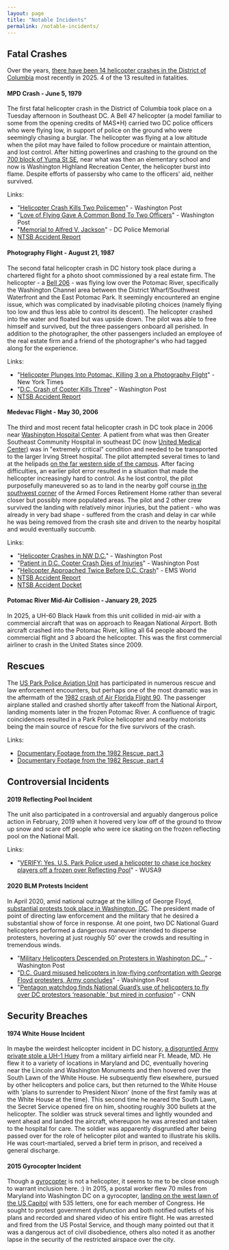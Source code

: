 ```yaml
---
layout: page
title: "Notable Incidents"
permalink: /notable-incidents/
---
```



## Fatal Crashes 

Over the years, [there have been 14 helicopter crashes in the District of Columbia](https://www.ntsb.gov/Pages/ResultsV2.aspx?queryId=86228b01-f46f-41c4-b499-199473a615b2) most recently in 2025.  4 of the 13 resulted in fatalities.  

#### MPD Crash - June 5, 1979

The first fatal helicopter crash in the District of Columbia took place on a Tuesday afternoon in Southeast DC.  A Bell 47 helicopter (a model familiar to some from the opening credits of M*A*S*H) carried two DC police officers who were flying low, in support of police on the ground who were seemingly chasing a burglar.  The helicopter was flying at a low altitude when the pilot may have failed to follow procedure or maintain attention, and lost control.  After hitting powerlines and crashing to the ground on the [700 block of Yuma St SE](https://maps.app.goo.gl/p1z12LGPc6CekQ4w8), near what was then an elementary school and now is Washington Highland Recreation Center, the helicopter burst into flame.  Despite efforts of passersby who came to the officers' aid, neither survived.  

Links: 
- "[Helicopter Crash Kills Two Policemen](https://www.washingtonpost.com/archive/local/1979/06/07/helicopter-crash-kills-two-policemen/b5b8137a-a6a5-46d5-9737-2664714dbcda/)" - Washington Post
- "[Love of Flying Gave A Common Bond To Two Officers](https://www.washingtonpost.com/archive/local/1979/06/14/love-of-flying-gave-a-common-bond-to-two-officers/bfbdf73c-0995-497b-aa41-d0c42f3182af/)" - Washington Post
- "[Memorial to Alfred V. Jackson](https://www.dcpolicememorial.org/fallen-1979-jackson-a/)" - DC Police Memorial
- [NTSB Accident Report](https://www.ntsb.gov/Pages/brief.aspx?ev_id=36353&key=0)


#### Photography Flight - August 21, 1987

The second fatal helicopter crash in DC history took place during a chartered flight for a photo shoot commissioned by a real estate firm.  The helicopter - a [Bell 206](https://en.wikipedia.org/wiki/Bell_206) - was flying low over the Potomac River, specifically the Washington Channel area between the District Wharf/Southwest Waterfront and the East Potomac Park.  It seemingly encountered an engine issue, which was complicated by inadvisable piloting choices (namely flying too low and thus less able to control its descent).  The helicopter crashed into the water and floated but was upside down.  The pilot was able to free himself and survived, but the three passengers onboard all perished. In addition to the photographer, the other passengers included an employee of the real estate firm and a friend of the photographer's who had tagged along for the experience.  

Links:
- "[Helicopter Plunges Into Potomac, Killing 3 on a Photography Flight](https://www.nytimes.com/1987/08/22/us/helicopter-plunges-into-potomac-killing-3-on-a-photography-flight.html)" - New York Times
- "[D.C. Crash of Copter Kills Three](https://www.washingtonpost.com/archive/politics/1987/08/22/dc-crash-of-copter-kills-three/67116d0b-c8f5-4741-abc4-6be7829a2aef/)" - Washington Post
- [NTSB Accident Report](https://app.ntsb.gov/pdfgenerator/ReportGeneratorFile.ashx?EventID=20001213X31729&AKey=1&RType=Final&IType=FA)

#### Medevac Flight - May 30, 2006

The third and most recent fatal helicopter crash in DC took place in 2006 near [Washington Hospital Center](https://en.wikipedia.org/wiki/MedStar_Washington_Hospital_Center).  A patient from what was then Greater Southeast Community Hospital in southeast DC (now [United Medical Center](https://en.wikipedia.org/wiki/United_Medical_Center)) was in "extremely critical" condition and needed to be transported to the larger Irving Street hospital.  The pilot attempted several times to land at the helipads [on the far western side of the campus](https://maps.app.goo.gl/ajrnHeVnwjfHYiec9).  After facing difficulties, an earlier pilot error resulted in a situation that made the helicopter increasingly hard to control. As he lost control, the pilot purposefully maneuvered so as to land in the nearby golf course [in the southwest corner](https://maps.app.goo.gl/EjhKxKkqHKip1h1i8) of the Armed Forces Retirement Home rather than several closer but possibly more populated areas.  The pilot and 2 other crew survived the landing with relatively minor injuries, but the patient - who was already in very bad shape - suffered from the crash and delay in car while he was being removed from the crash site and driven to the nearby hospital and would eventually succumb.  

Links: 
- "[Helicopter Crashes in NW D.C.](https://www.washingtonpost.com/archive/local/2006/05/31/helicopter-crashes-in-nw-dc-span-classbankheadpatient-3-in-crew-hurt-flying-to-washington-hospital-centerspan/768e618b-cb88-4681-a95e-ccb3230ab8c4/)" - Washington Post
- "[Patient in D.C. Copter Crash Dies of Injuries](https://www.washingtonpost.com/archive/local/2006/06/01/patient-in-dc-copter-crash-dies-of-injuries-span-classbankheadpilot-credited-with-heroics-in-averting-bigger-disasterspan/e1de14d4-3a7d-407b-933b-15fc75b98d04/)" - Washington Post
- "[Helicopter Approached Twice Before D.C. Crash](https://www.hmpgloballearningnetwork.com/site/emsworld/news/10340453/helicopter-approached-twice-dc-crash)" - EMS World
- [NTSB Accident Report](https://data.ntsb.gov/carol-repgen/api/Aviation/ReportMain/GenerateNewestReport/63798/pdf)
- [NTSB Accident Docket](https://data.ntsb.gov/Docket?ProjectID=63798)


#### Potomac River Mid-Air Collision - January 29, 2025  

In 2025, a UH-60 Black Hawk from this unit collided in mid-air with a commercial aircraft that was on approach to Reagan National Airport. Both aircraft crashed into the Potomac River, killing all 64 people aboard the commercial flight and 3 aboard the helicopter.  This was the first commercial airliner to crash in the United States since 2009.  

## Rescues

The [US Park Police Aviation Unit](https://helicoptersofdc.com/helicopters/2-us-park-police-aviation-unit/) has participated in numerous rescue and law enforcement encounters, but perhaps one of the most dramatic was in the aftermath of the [1982 crash of Air Florida Flight 90](https://en.wikipedia.org/wiki/Air_Florida_Flight_90). The passenger airplane stalled and crashed shortly after takeoff from the National Airport, landing moments later in the frozen Potomac River. A confluence of tragic coincidences resulted in a Park Police helicopter and nearby motorists being the main source of rescue for the five survivors of the crash.

Links: 
- [Documentary Footage from the 1982 Rescue, part 3](https://www.youtube.com/watch?v=EIb8wfXGngA)
- [Documentary Footage from the 1982 Rescue, part 4](https://www.youtube.com/watch?v=I5nTuEzMpzo)


## Controversial Incidents

#### 2019 Reflecting Pool Incident

The unit also participated in a controversial and arguably dangerous police action in February, 2019 when it hovered very low off of the ground to throw up snow and scare off people who were ice skating on the frozen reflecting pool on the National Mall.

Links: 
- "[VERIFY: Yes, U.S. Park Police used a helicopter to chase ice hockey players off a frozen over Reflecting Pool](https://www.wusa9.com/article/news/verify-yes-us-park-police-used-a-helicopter-to-chase-ice-hockey-players-off-a-frozen-over-reflecting-pool/65-3b699d02-bd70-46d7-9d26-06944b2dbd03)" - WUSA9


#### 2020 BLM Protests Incident

In April 2020, amid national outrage at the killing of George Floyd, [substantial protests took place in Washington, DC](https://en.wikipedia.org/wiki/George_Floyd_protests_in_Washington,_D.C.).  The president made of point of directing law enforcement and the military that he desired a substantial show of force in response.  At one point, two DC National Guard helicopters performed a dangerous maneuver intended to disperse protesters, hovering at just roughly 50' over the crowds and resulting in tremendous winds.  


- "[Military Helicopters Descended on Protesters in Washington DC...](https://www.washingtonpost.com/graphics/2020/investigations/helicopter-protests-washington-dc-national-guard/)" - Washington Post
- "[D.C. Guard misused helicopters in low-flying confrontation with George Floyd protesters, Army concludes](https://www.washingtonpost.com/national-security/2021/04/15/dc-guard-helicopter-george-floyd-protest/)" - Washington Post
- "[Pentagon watchdog finds National Guard’s use of helicopters to fly over DC protestors ‘reasonable,’ but mired in confusion](https://www.cnn.com/2021/05/28/politics/pentagon-national-guard-helicopter-dc-protests/index.html)" - CNN


## Security Breaches

#### 1974 White House Incident 

In maybe the weirdest helicopter incident in DC history, [a disgruntled Army private stole a UH-1 Huey](https://en.wikipedia.org/wiki/1974_White_House_helicopter_incident) from a military airfield near Ft. Meade, MD.  He flew it to a variety of locations in Maryland and DC, eventually hovering near the Lincoln and Washington Monuments and then hovered over the South Lawn of the White House.  He subsequently flew elsewhere, pursued by other helicopters and police cars, but then returned to the White House with 'plans to surrender to President Nixon' (none of the first family was at the White House at the time).  This second time he neared the South Lawn, the Secret Service opened fire on him, shooting roughly 300 bullets at the helicopter.  The soldier was struck several times and lightly wounded and went ahead and landed the aircraft, whereupon he was arrested and taken to the hospital for care.  The soldier was apparently disgruntled after being passed over for the role of helicopter pilot and wanted to illustrate his skills.  He was court-martialed, served a brief term in prison, and received a general discharge.   


#### 2015 Gyrocopter Incident 

Though a [gyrocopter](https://en.wikipedia.org/wiki/Autogyro) is not a helicopter, it seems to me to be close enough to warrant inclusion here.  :)  In 2015, a postal worker flew 70 miles from Maryland into Washington DC on a gyrocopter, [landing on the west lawn of the US Capitol](https://en.wikipedia.org/wiki/Doug_Hughes_(activist)) with 535 letters, one for each member of Congress.  He sought to protest government dysfunction and both notified outlets of his plans and recorded and shared video of his entire flight.  He was arrested and fired from the US Postal Service, and though many pointed out that it was a dangerous act of civil disobedience, others also noted it as another lapse in the security of the restricted airspace over the city.  





